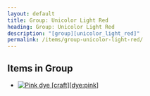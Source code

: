 ```yaml
---
layout: default
title: Group: Unicolor Light Red
heading: Group: Unicolor Light Red
description: "[group][unicolor_light_red]"
permalink: /items/group-unicolor-light-red/
---
```



## Items in Group

<ul class="list-items clearfix">
    <li><a href="{{site.baseurl}}/items/dye-pink/"><img src="{{site.baseurl}}/assets/img/items/textures/dye_pink.png" data-toggle="tooltip" title="Pink dye [craft][dye:pink]"></a></li>
</ul>
